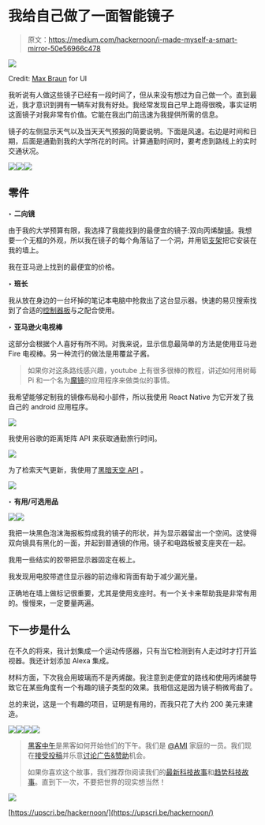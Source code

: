 # 我给自己做了一面智能镜子

> 原文：<https://medium.com/hackernoon/i-made-myself-a-smart-mirror-50e56966c478>

![](img/a62e20cda4e509e2749f5a5184ea14a3.png)

Credit: [Max Braun](https://medium.com/u/8f868a9e8f17?source=post_page-----50e56966c478--------------------------------) for UI

我听说有人做这些镜子已经有一段时间了，但从来没有想过为自己做一个。直到最近，我才意识到拥有一辆车对我有好处。我经常发现自己早上跑得很晚，事实证明这面镜子对我非常有价值。它能在我出门前迅速为我提供所需的信息。

镜子的左侧显示天气以及当天天气预报的简要说明。下面是风速。右边是时间和日期，后面是通勤到我的大学所花的时间。计算通勤时间时，要考虑到路线上的实时交通状况。

![](img/91cbc91644640b7ba8f4ced4ed55a12b.png)![](img/165b11e712543779d6c9139e14e72aac.png)![](img/bf462b6e834a3f5cbc38c1a249fb691f.png)

## 零件

‣ **二向镜**

由于我的大学预算有限，我选择了我能找到的最便宜的镜子:双向丙烯酸[镜](http://www.tapplastics.com/product/plastics/cut_to_size_plastic/two_way_mirrored_acrylic/558)。我想要一个无框的外观，所以我在镜子的每个角落钻了一个洞，并用铝[支架](https://mbs-standoffs.com/glass-standoffs.html)把它安装在我的墙上。

我在亚马逊上找到的最便宜的价格。

‣ **班长**

我从放在身边的一台坏掉的笔记本电脑中抢救出了这台显示器。快速的易贝搜索找到了合适的[控制器板](http://www.ebay.com/itm/180979602491?_trksid=p2060353.m2749.l2649&ssPageName=STRK%3AMEBIDX%3AIT)与之配合使用。

‣ **亚马逊火电视棒**

这部分会根据个人喜好有所不同。对我来说，显示信息最简单的方法是使用亚马逊 Fire 电视棒。另一种流行的做法是用覆盆子酱。

> 如果你对这条路线感兴趣，youtube 上有很多很棒的教程，讲述如何用树莓 Pi 和一个名为[魔镜](https://magicmirror.builders/)的应用程序来做类似的事情。

我希望能够定制我的镜像布局和小部件，所以我使用 React Native 为它开发了我自己的 android 应用程序。

![](img/56f3674291ed87b1b594848d13a949b4.png)

我使用谷歌的距离矩阵 API 来获取通勤旅行时间。

![](img/7cb00a4103ab2025a215c48c4633388c.png)

为了检索天气更新，我使用了[黑暗天空 API](https://darksky.net/dev/) 。

![](img/f61ff982bb20ee6ea5d77439edf0e800.png)

‣ **有用/可选用品**

![](img/d8c743a802a5bb7e0103ff17a5226285.png)![](img/a6b2a943655742ac62b6e3382e3c8efe.png)

我把一块黑色泡沫海报板剪成我的镜子的形状，并为显示器留出一个空间。这使得双向镜具有黑化的一面，并起到普通镜的作用。镜子和电路板被支座夹在一起。

我用一些结实的胶带把显示器固定在板上。

我发现用电胶带遮住显示器的前边缘和背面有助于减少漏光量。

正确地在墙上做标记很重要，尤其是使用支座时。有一个关卡来帮助我是非常有用的。慢慢来，一定要量两遍。

## 下一步是什么

在不久的将来，我计划集成一个运动传感器，只有当它检测到有人走过时才打开监视器。我还计划添加 Alexa 集成。

材料方面，下次我会用玻璃而不是丙烯酸。我注意到走便宜的路线和使用丙烯酸导致它在某些角度有一个有趣的镜子类型的效果。我相信这是因为镜子稍微弯曲了。

总的来说，这是一个有趣的项目，证明是有用的，而我只花了大约 200 美元来建造。

![](img/95adbf513a104b4736a5e31ddfb6c095.png)[![](img/50ef4044ecd4e250b5d50f368b775d38.png)](http://bit.ly/HackernoonFB)[![](img/979d9a46439d5aebbdcdca574e21dc81.png)](https://goo.gl/k7XYbx)[![](img/2930ba6bd2c12218fdbbf7e02c8746ff.png)](https://goo.gl/4ofytp)

> [黑客中午](http://bit.ly/Hackernoon)是黑客如何开始他们的下午。我们是 [@AMI](http://bit.ly/atAMIatAMI) 家庭的一员。我们现在[接受投稿](http://bit.ly/hackernoonsubmission)并乐意[讨论广告&赞助](mailto:partners@amipublications.com)机会。
> 
> 如果你喜欢这个故事，我们推荐你阅读我们的[最新科技故事](http://bit.ly/hackernoonlatestt)和[趋势科技故事](https://hackernoon.com/trending)。直到下一次，不要把世界的现实想当然！

![](img/be0ca55ba73a573dce11effb2ee80d56.png)

[https://upscri.be/hackernoon/](https://upscri.be/hackernoon/)